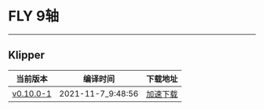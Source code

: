 # FLY 9轴
---
## Klipper
| 当前版本 | 编译时间 | 下载地址 |
| --- | --- | --- |
| [v0.10.0-1](https://github.com/Klipper3d/klipper/commit/b806d71e) | 2021-11-7_9:48:56 | [加速下载]() |
